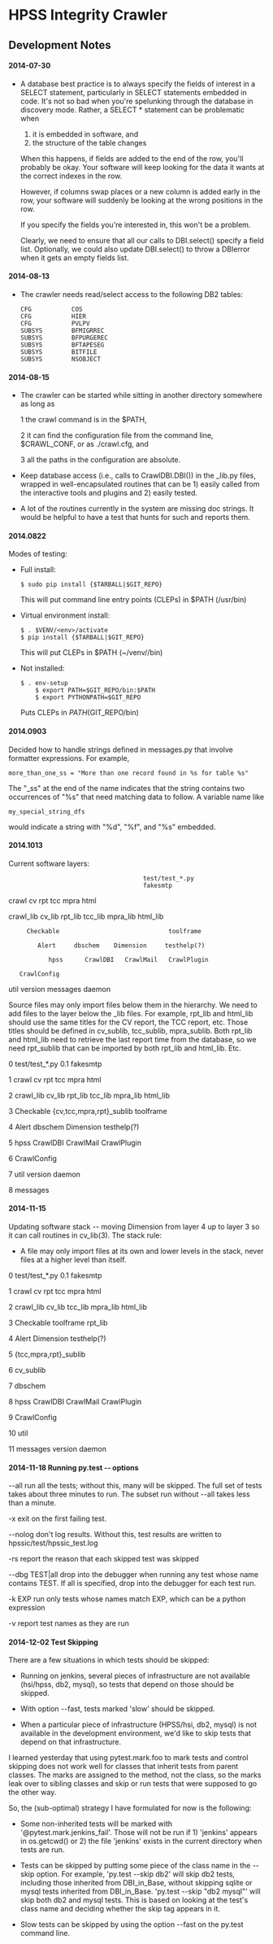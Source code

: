 <head><title>HPSSIC Development Notes</title></head>

# HPSS Integrity Crawler
## Development Notes

#### 2014-07-30

* A database best practice is to always specify the fields of interest in a
  SELECT statement, particularly in SELECT statements embedded in code. It's
  not so bad when you're spelunking through the database in discovery mode.
  Rather, a SELECT * statement can be problematic when

   1. it is embedded in software, and
   2. the structure of the table changes

  When this happens, if fields are added to the end of the row, you'll
  probably be okay. Your software will keep looking for the data it wants at
  the correct indexes in the row.

  However, if columns swap places or a new column is added early in the row,
  your software will suddenly be looking at the wrong positions in the row.

  If you specify the fields you're interested in, this won't be a problem.

  Clearly, we need to ensure that all our calls to DBI.select() specify a
  field list. Optionally, we could also update DBI.select() to throw a
  DBIerror when it gets an empty fields list.


#### 2014-08-13

* The crawler needs read/select access to the following DB2 tables:

      CFG           COS
      CFG           HIER
      CFG           PVLPV
      SUBSYS        BFMIGRREC
      SUBSYS        BFPURGEREC
      SUBSYS        BFTAPESEG
      SUBSYS        BITFILE
      SUBSYS        NSOBJECT


#### 2014-08-15

* The crawler can be started while sitting in another directory somewhere as
  long as

   1 the crawl command is in the $PATH,

   2 it can find the configuration file from the command line, $CRAWL_CONF, or
     as ./crawl.cfg, and

   3 all the paths in the configuration are absolute.

* Keep database access (i.e., calls to CrawlDBI.DBI()) in the _lib.py files,
  wrapped in well-encapsulated routines that can be 1) easily called from the
  interactive tools and plugins and 2) easily tested.

* A lot of the routines currently in the system are missing doc strings. It
  would be helpful to have a test that hunts for such and reports them.


#### 2014.0822

Modes of testing:

 - Full install:

       $ sudo pip install {$TARBALL|$GIT_REPO}

   This will put command line entry points (CLEPs) in $PATH (/usr/bin)

 - Virtual environment install:

       $ . $VENV/<env>/activate
       $ pip install {$TARBALL|$GIT_REPO}

   This will put CLEPs in $PATH (~/venv/<environment>/bin)

 - Not installed:

       $ . env-setup
           $ export PATH=$GIT_REPO/bin:$PATH
           $ export PYTHONPATH=$GIT_REPO

   Puts CLEPs in $PATH ($GIT_REPO/bin)


#### 2014.0903

Decided how to handle strings defined in messages.py that involve
formatter expressions. For example,


    more_than_one_ss = "More than one record found in %s for table %s"

The "_ss" at the end of the name indicates that the string contains
two occurrences of "%s" that need matching data to follow. A variable
name like

    my_special_string_dfs

would indicate a string with "%d", "%f", and "%s" embedded.


#### 2014.1013

Current software layers:

                                         test/test_*.py
                                         fakesmtp

   crawl   cv   rpt   tcc     mpra      html

   crawl_lib  cv_lib   rpt_lib  tcc_lib   mpra_lib   html_lib

         Checkable                              toolframe

            Alert     dbschem    Dimension     testhelp(?)

               hpss      CrawlDBI   CrawlMail   CrawlPlugin

       CrawlConfig

   util    version     messages    daemon

Source files may only import files below them in the hierarchy. We
need to add files to the layer below the _lib files. For example,
rpt_lib and html_lib should use the same titles for the CV report, the
TCC report, etc. Those titles should be defined in cv_sublib,
tcc_sublib, mpra_sublib. Both rpt_lib and html_lib need to retrieve
the last report time from the database, so we need rpt_sublib that can
be imported by both rpt_lib and html_lib. Etc.


0                                         test/test_*.py
0.1                                         fakesmtp

1   crawl   cv   rpt   tcc     mpra      html

2   crawl_lib  cv_lib   rpt_lib  tcc_lib   mpra_lib   html_lib

3         Checkable    {cv,tcc,mpra,rpt}_sublib      toolframe

4            Alert     dbschem    Dimension     testhelp(?)

5               hpss      CrawlDBI   CrawlMail   CrawlPlugin

6       CrawlConfig

7   util    version    daemon

8          messages

#### 2014-11-15

Updating software stack -- moving Dimension from layer 4 up to layer 3
so it can call routines in cv_lib(3). The stack rule:

 * A file may only import files at its own and lower levels in the
   stack, never files at a higher level than itself.

0                                         test/test_*.py
0.1                                         fakesmtp

 1   crawl   cv   rpt   tcc     mpra      html

 2   crawl_lib  cv_lib   tcc_lib   mpra_lib   html_lib

 3   Checkable         toolframe    rpt_lib

 4   Alert       Dimension     testhelp(?)

 5       {tcc,mpra,rpt}_sublib

 6               cv_sublib

 7               dbschem

 8               hpss      CrawlDBI   CrawlMail   CrawlPlugin

 9       CrawlConfig

10          util

11          messages    version     daemon


#### 2014-11-18  Running py.test -- options

   --all    run all the tests; without this, many will be skipped. The
            full set of tests takes about three minutes to run. The subset
            run without --all takes less than a minute.

   -x       exit on the first failing test.

   --nolog  don't log results. Without this, test results are written to
            hpssic/test/hpssic_test.log

   -rs      report the reason that each skipped test was skipped

   --dbg TEST|all
            drop into the debugger when running any test whose name contains
            TEST. If all is specified, drop into the debugger for each test
            run.

   -k EXP   run only tests whose names match EXP, which can be a python
            expression

   -v       report test names as they are run


#### 2014-12-02  Test Skipping

There are a few situations in which tests should be skipped:

 * Running on jenkins, several pieces of infrastructure are not available
   (hsi/hpss, db2, mysql), so tests that depend on those should be skipped.

 * With option --fast, tests marked 'slow' should be skipped.

 * When a particular piece of infrastructure (HPSS/hsi, db2, mysql) is not
   available in the development environment, we'd like to skip tests that
   depend on that infrastructure.

I learned yesterday that using pytest.mark.foo to mark tests and control
skipping does not work well for classes that inherit tests from parent
classes. The marks are assigned to the method, not the class, so the marks
leak over to sibling classes and skip or run tests that were supposed to go
the other way.

So, the (sub-optimal) strategy I have formulated for now is the following:

 * Some non-inherited tests will be marked with
   '@pytest.mark.jenkins_fail'. Those will not be run if 1) 'jenkins'
   appears in os.getcwd() or 2) the file 'jenkins' exists in the current
   directory when tests are run.

 * Tests can be skipped by putting some piece of the class name in the
   --skip option. For example, 'py.test --skip db2' will skip db2 tests,
   including those inherited from DBI_in_Base, without skipping sqlite or
   mysql tests inherited from DBI_in_Base. 'py.test --skip "db2 mysql"' will
   skip both db2 and mysql tests. This is based on looking at the test's
   class name and deciding whether the skip tag appears in it.

 * Slow tests can be skipped by using the option --fast on the py.test
   command line.
